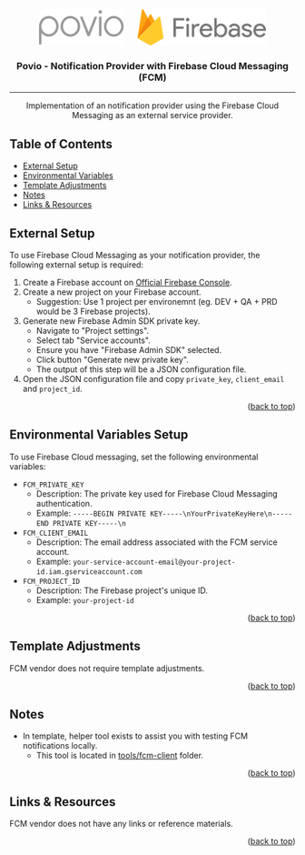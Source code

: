 <a name="readme-top"></a>

<!-- Project Logos -->
<p align="center">
  <span>
    <img style="height:64px" src="./assets/povio-logo-dark.png" alt="Povio Logo">
  </span>
  &nbsp;&nbsp;&nbsp;&nbsp;
  <span>
    <img style="height:64px" src="./assets/firebase-cloud-messaging-logo-standard.svg" alt="Firebase Cloud Messaging (FCM) Logo">
  </span>
</p>

<!-- Project Title -->
<h3 align="center">Povio - Notification Provider with Firebase Cloud Messaging (FCM)</h3>

---

<p align="center">Implementation of an notification provider using the Firebase Cloud Messaging as an external service provider.</p>

## Table of Contents

- [External Setup](#external-setup)
- [Environmental Variables](#environmental-variables)
- [Template Adjustments](#template-adjustments)
- [Notes](#notes)
- [Links & Resources](#links-and-resources)

## External Setup <a name="external-setup"></a>

To use Firebase Cloud Messaging as your notification provider, the following external setup is required:

1. Create a Firebase account on [Official Firebase Console][firebase-console-official-website].
2. Create a new project on your Firebase account.
   - Suggestion: Use 1 project per environemnt (eg. DEV + QA + PRD would be 3 Firebase projects).
3. Generate new Firebase Admin SDK private key.
   - Navigate to "Project settings".
   - Select tab "Service accounts".
   - Ensure you have "Firebase Admin SDK" selected.
   - Click button "Generate new private key".
   - The output of this step will be a JSON configuration file.
4. Open the JSON configuration file and copy `private_key`, `client_email` and `project_id`.

<p align="right">(<a href="#readme-top">back to top</a>)</p>

## Environmental Variables Setup <a name="environmental-variables"></a>

To use Firebase Cloud messaging, set the following environmental variables:

- `FCM_PRIVATE_KEY`
  - Description: The private key used for Firebase Cloud Messaging authentication.
  - Example: `-----BEGIN PRIVATE KEY-----\nYourPrivateKeyHere\n-----END PRIVATE KEY-----\n`
- `FCM_CLIENT_EMAIL`
  - Description: The email address associated with the FCM service account.
  - Example: `your-service-account-email@your-project-id.iam.gserviceaccount.com`
- `FCM_PROJECT_ID`
  - Description: The Firebase project's unique ID.
  - Example: `your-project-id`

<p align="right">(<a href="#readme-top">back to top</a>)</p>

## Template Adjustments <a name="template-adjustments"></a>

FCM vendor does not require template adjustments.

<p align="right">(<a href="#readme-top">back to top</a>)</p>

## Notes <a name="notes"></a>

- In template, helper tool exists to assist you with testing FCM notifications locally.
  - This tool is located in [tools/fcm-client](../../../tools/fcm-client/) folder.

<p align="right">(<a href="#readme-top">back to top</a>)</p>

## Links & Resources <a name="links-and-resources"></a>

FCM vendor does not have any links or reference materials.

<p align="right">(<a href="#readme-top">back to top</a>)</p>

<!-- Readme Variables -->

[firebase-console-official-website]: https://console.firebase.google.com/
